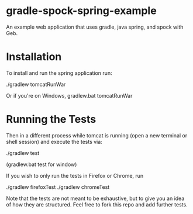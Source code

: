 gradle-spock-spring-example
===========================

An example web application that uses gradle, java spring, and spock with Geb. 

Installation
==============

To install and run the spring application run:

./gradlew tomcatRunWar

Or if you're on Windows, gradlew.bat tomcatRunWar

Running the Tests
=================

Then in a different process while tomcat is running (open a new terminal or shell session) and execute the tests via:

./gradlew test

(gradlew.bat test for window)

If you wish to only run the tests in Firefox or Chrome, run 

./gradlew firefoxTest
./gradlew chromeTest

Note that the tests are not meant to be exhaustive, but to give you an idea of how they are structured. Feel free to fork this repo and add further tests.
